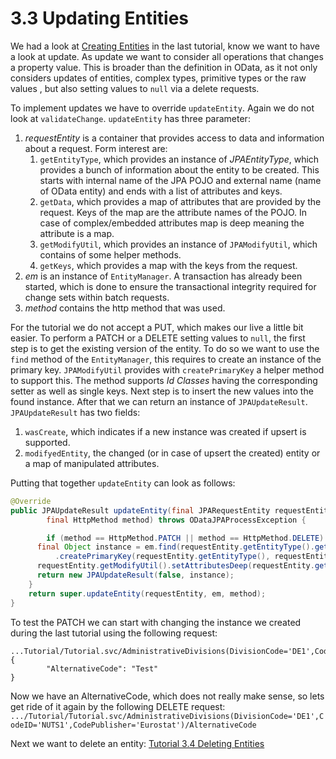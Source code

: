 # 3.3 Updating Entities
We had a look at [Creating Entities](3-2-CreatingEntities.md) in the last tutorial, know we want to have a look at update. As update we want to consider all operations that changes a property value. This is broader than the definition in OData, as it not only considers updates of entities, complex types, primitive types or the raw values , but also setting values to `null` via a delete requests.

To implement updates we have to override `updateEntity`. Again we do not look at `validateChange`. `updateEntity` has three parameter:

1. _requestEntity_ is a container that provides access to data and information about a request. Form interest are:
	1. `getEntityType`, which provides an instance of _JPAEntityType_, which provides a bunch of information about the entity to be created. This starts with internal name of the JPA POJO and external name (name of OData entity) and ends with a list of attributes and keys.
	2. `getData`, which provides a map of attributes that are provided by the request. Keys of the map are the attribute names of the POJO. In case of complex/embedded attributes map is deep meaning the attribute is a map.
	3. `getModifyUtil`, which provides an instance of `JPAModifyUtil`, which contains of some helper methods.
	4. `getKeys`, which provides a map with the keys from the request.
2. _em_ is an instance of `EntityManager`. A transaction has already been started, which is done to ensure the transactional integrity required for change sets within batch requests.
3. _method_ contains the http method that was used.

For the tutorial we do not accept a PUT, which makes our live a little bit easier. To perform a PATCH or a DELETE setting values to `null`, the first step is to get the existing version of the entity. To do so we want to use the `find` method of the `EntityManager`, this requires to create an instance of the primary key. `JPAModifyUtil` provides with `createPrimaryKey` a helper method to support this. The method supports _Id Classes_ having the corresponding setter as well as single keys. Next step is to insert the new values into the found instance. After that we can return an instance of `JPAUpdateResult`.  `JPAUpdateResult` has two fields:
1. `wasCreate`, which indicates if a new instance was created if upsert is supported.
2. `modifyedEntity`, the changed (or in case of upsert the created) entity or a map of manipulated attributes.

Putting that together `updateEntity` can look as follows:
```Java
@Override
public JPAUpdateResult updateEntity(final JPARequestEntity requestEntity, final EntityManager em,
		final HttpMethod method) throws ODataJPAProcessException {

		if (method == HttpMethod.PATCH || method == HttpMethod.DELETE) {
      final Object instance = em.find(requestEntity.getEntityType().getTypeClass(), requestEntity.getModifyUtil()
          .createPrimaryKey(requestEntity.getEntityType(), requestEntity.getKeys(), requestEntity.getEntityType()));
      requestEntity.getModifyUtil().setAttributesDeep(requestEntity.getData(), instance, requestEntity.getEntityType());
      return new JPAUpdateResult(false, instance);
    }
    return super.updateEntity(requestEntity, em, method);
}
```
To test the PATCH we can start with changing the instance we created during the last tutorial using the following request:
```
...Tutorial/Tutorial.svc/AdministrativeDivisions(DivisionCode='DE1',CodeID='NUTS1',CodePublisher='Eurostat')
{
        "AlternativeCode": "Test"
}
```
Now we have an AlternativeCode, which does not really make sense, so lets get ride of it again by the following DELETE request:
`.../Tutorial/Tutorial.svc/AdministrativeDivisions(DivisionCode='DE1',CodeID='NUTS1',CodePublisher='Eurostat')/AlternativeCode`

Next we want to delete an entity: [Tutorial 3.4 Deleting Entities](3-4-DeletingEntities.md)
